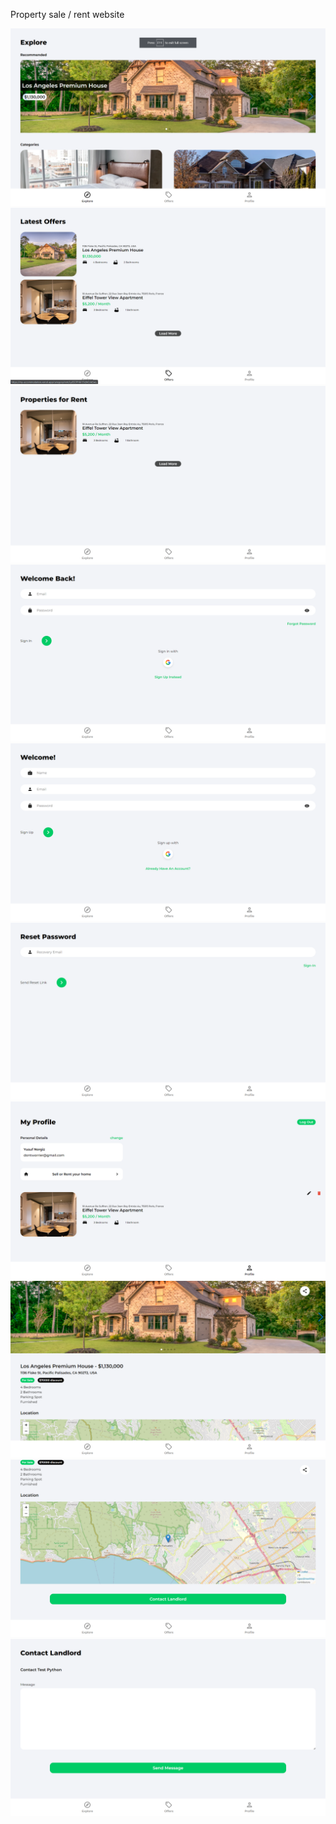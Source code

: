 Property sale / rent website

![](images/explore.PNG)
![](images/offers.PNG)
![](images/rent.PNG)
![](images/signIn.PNG)
![](images/signUp.PNG)
![](images/forgotPass.PNG)
![](images/profile.PNG)
![](images/listing.PNG)
![](images/listing2.PNG)
![](images/contact.PNG)



